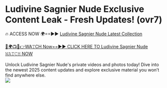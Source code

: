 # Ludivine Sagnier Nude Exclusive Content Leak - Fresh Updates! (ovr7)

🔥 ACCESS NOW 🌍==►► <a href="https://tinyurl.com/yc657z5k" rel="nofollow">Ludivine Sagnier Nude Latest Collection</a>
<br><br>
[🔴🌍📺📱👉WA𝚃CH Now==►► CLICK HERE TO Ludivine Sagnier Nude 𝚆𝙰𝚃𝙲𝙷 NOW](https://tinyurl.com/yc657z5k)
<br><br>
Unlock Ludivine Sagnier Nude's private videos and photos today! Dive into the newest 2025 content updates and explore exclusive material you won’t find anywhere else.
<br>
<a href="https://tinyurl.com/yc657z5k" rel="nofollow" data-target="animated-image.originalLink"><img src="https://camo.githubusercontent.com/8a4f000d20f83aca3bf7ec5f350d767afa0574a8a352519fd8cfa583a6f93a33/68747470733a2f2f692e696d6775722e636f6d2f644a486b345a712e676966" data-canonical-src="https://i.imgur.com/dJHk4Zq.gif" style="max-width: 100%; display: inline-block;" data-target="animated-image.originalImage"></a>
<br>
